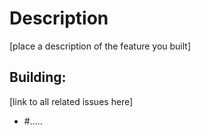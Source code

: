 # Description
[place a description of the feature you built]

## Building:
[link to all related issues here]
- #.....

